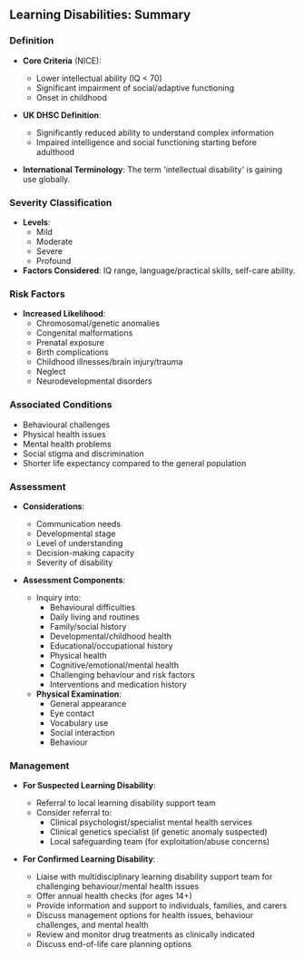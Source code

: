 ## Learning Disabilities: Summary

### Definition
- **Core Criteria** (NICE): 
  - Lower intellectual ability (IQ < 70)
  - Significant impairment of social/adaptive functioning
  - Onset in childhood
  
- **UK DHSC Definition**: 
  - Significantly reduced ability to understand complex information
  - Impaired intelligence and social functioning starting before adulthood
  
- **International Terminology**: The term 'intellectual disability' is gaining use globally.

### Severity Classification
- **Levels**:
  - Mild
  - Moderate
  - Severe
  - Profound
- **Factors Considered**: IQ range, language/practical skills, self-care ability.

### Risk Factors
- **Increased Likelihood**: 
  - Chromosomal/genetic anomalies
  - Congenital malformations
  - Prenatal exposure
  - Birth complications
  - Childhood illnesses/brain injury/trauma
  - Neglect
  - Neurodevelopmental disorders

### Associated Conditions
- Behavioural challenges
- Physical health issues
- Mental health problems
- Social stigma and discrimination
- Shorter life expectancy compared to the general population

### Assessment
- **Considerations**:
  - Communication needs
  - Developmental stage
  - Level of understanding
  - Decision-making capacity
  - Severity of disability
  
- **Assessment Components**:
  - Inquiry into:
    - Behavioural difficulties
    - Daily living and routines
    - Family/social history
    - Developmental/childhood health
    - Educational/occupational history
    - Physical health
    - Cognitive/emotional/mental health
    - Challenging behaviour and risk factors
    - Interventions and medication history
  - **Physical Examination**: 
    - General appearance
    - Eye contact
    - Vocabulary use
    - Social interaction
    - Behaviour

### Management
- **For Suspected Learning Disability**:
  - Referral to local learning disability support team
  - Consider referral to:
    - Clinical psychologist/specialist mental health services
    - Clinical genetics specialist (if genetic anomaly suspected)
    - Local safeguarding team (for exploitation/abuse concerns)

- **For Confirmed Learning Disability**:
  - Liaise with multidisciplinary learning disability support team for challenging behaviour/mental health issues
  - Offer annual health checks (for ages 14+)
  - Provide information and support to individuals, families, and carers
  - Discuss management options for health issues, behaviour challenges, and mental health
  - Review and monitor drug treatments as clinically indicated
  - Discuss end-of-life care planning options